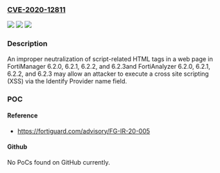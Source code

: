 ### [CVE-2020-12811](https://cve.mitre.org/cgi-bin/cvename.cgi?name=CVE-2020-12811)
![](https://img.shields.io/static/v1?label=Product&message=Fortinet%20FortiManager%2C%20FortiAnalyzer&color=blue)
![](https://img.shields.io/static/v1?label=Version&message=FortiManager%206.2.0%2C%206.2.1%2C%206.2.2%2C%20and%206.2.3%20%3B%20FortiAnalyzer%206.2.0%2C%206.2.1%2C%206.2.2%2C%20and%206.2.3%20&color=brightgreen)
![](https://img.shields.io/static/v1?label=Vulnerability&message=Execute%20unauthorized%20code%20or%20commands&color=brightgreen)

### Description

An improper neutralization of script-related HTML tags in a web page in FortiManager 6.2.0, 6.2.1, 6.2.2, and 6.2.3and FortiAnalyzer 6.2.0, 6.2.1, 6.2.2, and 6.2.3 may allow an attacker to execute a cross site scripting (XSS) via the Identify Provider name field.

### POC

#### Reference
- https://fortiguard.com/advisory/FG-IR-20-005

#### Github
No PoCs found on GitHub currently.

